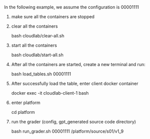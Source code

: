 In the following example, we assume the configuration is 00001111

1. make sure all the containers are stopped
2. clear all the containers

   bash cloudlab/clear-all.sh

3. start all the containers

   bash cloudlab/start-all.sh

4. After all the containers are started, create a new terminal and run:

   bash load_tables.sh 00001111

5. After successfully load the table, enter client docker container

   docker exec -it cloudlab-client-1 bash

6. enter platform

   cd platform

7. run the grader (config, gpt_generated source code directory)

   bash run_grader.sh 00001111 /platform/source/s01/v1_9
